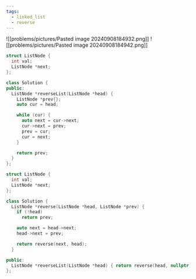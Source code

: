 ```yaml
---
tags:
  - linked_list
  - reverse
---
```

![[problems/pictures/Pasted image 20240908184932.png]]
![[problems/pictures/Pasted image 20240908184942.png]]

```c++
struct ListNode {
  int val;
  ListNode *next;
};

class Solution {
public:
  ListNode *reverseList(ListNode *head) {
    ListNode *prev{};
    auto cur = head;

    while (cur) {
      auto next = cur->next;
      cur->next = prev;
      prev = cur;
      cur = next;
    }

    return prev;
  }
};
```


```c++
struct ListNode {
  int val;
  ListNode *next;
};

class Solution {
  ListNode *reverse(ListNode *head, ListNode *prev) {
    if (!head)
      return prev;

    auto next = head->next;
    head->next = prev;

    return reverse(next, head);
  }

public:
  ListNode *reverseList(ListNode *head) { return reverse(head, nullptr); }
};
```
